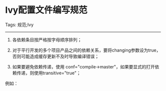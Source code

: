 # Ivy配置文件编写规范
Tags: 规范;Ivy

------

1. 各依赖条目按严格按字母顺序排列； 
 2. 对于平行开发的多个项目产品之间的依赖关系，要将changing参数设为true，否则可能造成缓存更新不及时导致编译错误； 

 3. 如果要避免依赖传递，使用 conf="compile->master"，如果要显式的打开依赖传递，则使用transitive="true"； 

 例如： 

 <dependency org="com.boco.ty" name="gapi" rev="alpha" conf="compile->master" changing="true"/>